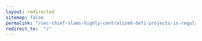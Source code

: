 ```yaml
---
layout: redirected
sitemap: false
permalink: "/sec-chief-slams-highly-centralized-defi-projects-is-regulation-coming/feed/"
redirect_to:  "/"
---
```

